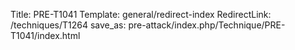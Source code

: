 Title: PRE-T1041
Template: general/redirect-index
RedirectLink: /techniques/T1264
save_as: pre-attack/index.php/Technique/PRE-T1041/index.html